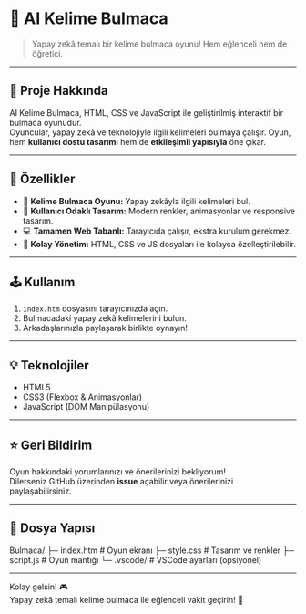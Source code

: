 # 🤖 AI Kelime Bulmaca

> Yapay zekâ temalı bir kelime bulmaca oyunu! Hem eğlenceli hem de öğretici.

---

## 🚀 Proje Hakkında
AI Kelime Bulmaca, HTML, CSS ve JavaScript ile geliştirilmiş interaktif bir bulmaca oyunudur.  
Oyuncular, yapay zekâ ve teknolojiyle ilgili kelimeleri bulmaya çalışır. Oyun, hem **kullanıcı dostu tasarımı** hem de **etkileşimli yapısıyla** öne çıkar.

---

## 🎯 Özellikler
- 🌟 **Kelime Bulmaca Oyunu:** Yapay zekâyla ilgili kelimeleri bul.
- 🎨 **Kullanıcı Odaklı Tasarım:** Modern renkler, animasyonlar ve responsive tasarım.
- 💻 **Tamamen Web Tabanlı:** Tarayıcıda çalışır, ekstra kurulum gerekmez.
- 📝 **Kolay Yönetim:** HTML, CSS ve JS dosyaları ile kolayca özelleştirilebilir.

---

## 🕹️ Kullanım
1. `index.htm` dosyasını tarayıcınızda açın.
2. Bulmacadaki yapay zekâ kelimelerini bulun.
3. Arkadaşlarınızla paylaşarak birlikte oynayın!

---

## 💡 Teknolojiler
- HTML5  
- CSS3 (Flexbox & Animasyonlar)  
- JavaScript (DOM Manipülasyonu)

---

## ⭐ Geri Bildirim
Oyun hakkındaki yorumlarınızı ve önerilerinizi bekliyorum!  
Dilerseniz GitHub üzerinden **issue** açabilir veya önerilerinizi paylaşabilirsiniz.

---

## 📂 Dosya Yapısı
Bulmaca/
├─ index.htm # Oyun ekranı
├─ style.css # Tasarım ve renkler
├─ script.js # Oyun mantığı
└─ .vscode/ # VSCode ayarları (opsiyonel)


---

Kolay gelsin! 🎮  
Yapay zekâ temalı kelime bulmaca ile eğlenceli vakit geçirin! 🧠
